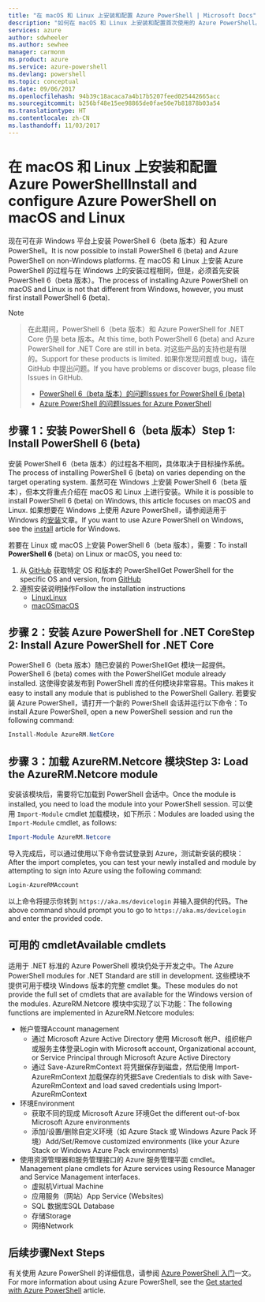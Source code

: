```yaml
---
title: "在 macOS 和 Linux 上安装和配置 Azure PowerShell | Microsoft Docs"
description: "如何在 macOS 和 Linux 上安装和配置首次使用的 Azure PowerShell。"
services: azure
author: sdwheeler
ms.author: sewhee
manager: carmonm
ms.product: azure
ms.service: azure-powershell
ms.devlang: powershell
ms.topic: conceptual
ms.date: 09/06/2017
ms.openlocfilehash: 94b39c18acaca7a4b17b5207feed025442665acc
ms.sourcegitcommit: b256bf48e15ee98865de0fae50e7b81878b03a54
ms.translationtype: HT
ms.contentlocale: zh-CN
ms.lasthandoff: 11/03/2017
---
```

# <a name="install-and-configure-azure-powershell-on-macos-and-linux"></a><span data-ttu-id="a0873-103">在 macOS 和 Linux 上安装和配置 Azure PowerShell</span><span class="sxs-lookup"><span data-stu-id="a0873-103">Install and configure Azure PowerShell on macOS and Linux</span></span>

<span data-ttu-id="a0873-104">现在可在非 Windows 平台上安装 PowerShell 6（beta 版本）和 Azure PowerShell。</span><span class="sxs-lookup"><span data-stu-id="a0873-104">It is now possible to install PowerShell 6 (beta) and Azure PowerShell on non-Windows platforms.</span></span>
<span data-ttu-id="a0873-105">在 macOS 和 Linux 上安装 Azure PowerShell 的过程与在 Windows 上的安装过程相同，但是，必须首先安装 PowerShell 6（beta 版本）。</span><span class="sxs-lookup"><span data-stu-id="a0873-105">The process of installing Azure PowerShell on macOS and Linux is not that different from Windows, however, you must first install PowerShell 6 (beta).</span></span>

> [!NOTE]

> <span data-ttu-id="a0873-106">在此期间，PowerShell 6（beta 版本）和 Azure PowerShell for .NET Core 仍是 beta 版本。</span><span class="sxs-lookup"><span data-stu-id="a0873-106">At this time, both PowerShell 6 (beta) and Azure PowerShell for .NET Core are still in beta.</span></span>
> <span data-ttu-id="a0873-107">对这些产品的支持也是有限的。</span><span class="sxs-lookup"><span data-stu-id="a0873-107">Support for these products is limited.</span></span> <span data-ttu-id="a0873-108">如果你发现问题或 bug，请在 GitHub 中提出问题。</span><span class="sxs-lookup"><span data-stu-id="a0873-108">If you have problems or discover bugs, please file Issues in GitHub.</span></span>
>
> * [<span data-ttu-id="a0873-109">PowerShell 6（beta 版本）的问题</span><span class="sxs-lookup"><span data-stu-id="a0873-109">Issues for PowerShell 6 (beta)</span></span>](https://github.com/PowerShell/PowerShell/issues)
> * [<span data-ttu-id="a0873-110">Azure PowerShell 的问题</span><span class="sxs-lookup"><span data-stu-id="a0873-110">Issues for Azure PowerShell</span></span>](https://github.com/azure/azure-docs-powershell/issues)

## <a name="step-1-install-powershell-6-beta"></a><span data-ttu-id="a0873-111">步骤 1：安装 PowerShell 6（beta 版本）</span><span class="sxs-lookup"><span data-stu-id="a0873-111">Step 1: Install PowerShell 6 (beta)</span></span>

<span data-ttu-id="a0873-112">安装 PowerShell 6（beta 版本）的过程各不相同，具体取决于目标操作系统。</span><span class="sxs-lookup"><span data-stu-id="a0873-112">The process of installing PowerShell 6 (beta) on varies depending on the target operating system.</span></span>
<span data-ttu-id="a0873-113">虽然可在 Windows 上安装 PowerShell 6（beta 版本），但本文将重点介绍在 macOS 和 Linux 上进行安装。</span><span class="sxs-lookup"><span data-stu-id="a0873-113">While it is possible to install PowerShell 6 (beta) on Windows, this article focuses on macOS and Linux.</span></span> <span data-ttu-id="a0873-114">如果想要在 Windows 上使用 Azure PowerShell，请参阅适用于 Windows 的[安装](./install-azurerm-ps.md)文章。</span><span class="sxs-lookup"><span data-stu-id="a0873-114">If you want to use Azure PowerShell on Windows, see the [install](./install-azurerm-ps.md) article for Windows.</span></span>

<span data-ttu-id="a0873-115">若要在 Linux 或 macOS 上安装 PowerShell 6（beta 版本），需要：</span><span class="sxs-lookup"><span data-stu-id="a0873-115">To install **PowerShell 6** (beta) on Linux or macOS, you need to:</span></span>

1. <span data-ttu-id="a0873-116">从 [GitHub](https://github.com/powershell/powershell#get-powershell) 获取特定 OS 和版本的 PowerShell</span><span class="sxs-lookup"><span data-stu-id="a0873-116">Get PowerShell for the specific OS and version, from [GitHub](https://github.com/powershell/powershell#get-powershell)</span></span>
2. <span data-ttu-id="a0873-117">遵照安装说明操作</span><span class="sxs-lookup"><span data-stu-id="a0873-117">Follow the installation instructions</span></span>
   - [<span data-ttu-id="a0873-118">Linux</span><span class="sxs-lookup"><span data-stu-id="a0873-118">Linux</span></span>](https://github.com/PowerShell/PowerShell/blob/master/docs/installation/linux.md)
   - [<span data-ttu-id="a0873-119">macOS</span><span class="sxs-lookup"><span data-stu-id="a0873-119">macOS</span></span>](https://github.com/PowerShell/PowerShell/blob/master/docs/installation/linux.md#macos-1012)

## <a name="step-2-install-azure-powershell-for-net-core"></a><span data-ttu-id="a0873-120">步骤 2：安装 Azure PowerShell for .NET Core</span><span class="sxs-lookup"><span data-stu-id="a0873-120">Step 2: Install Azure PowerShell for .NET Core</span></span>

<span data-ttu-id="a0873-121">PowerShell 6（beta 版本）随已安装的 PowerShellGet 模块一起提供。</span><span class="sxs-lookup"><span data-stu-id="a0873-121">PowerShell 6 (beta) comes with the PowerShellGet module already installed.</span></span> <span data-ttu-id="a0873-122">这使得安装发布到 PowerShell 库的任何模块非常容易。</span><span class="sxs-lookup"><span data-stu-id="a0873-122">This makes it easy to install any module that is published to the PowerShell Gallery.</span></span> <span data-ttu-id="a0873-123">若要安装 Azure PowerShell，请打开一个新的 PowerShell 会话并运行以下命令：</span><span class="sxs-lookup"><span data-stu-id="a0873-123">To install Azure PowerShell, open a new PowerShell session and run the following command:</span></span>

```powershell
Install-Module AzureRM.NetCore
```

## <a name="step-3-load-the-azurermnetcore-module"></a><span data-ttu-id="a0873-124">步骤 3：加载 AzureRM.Netcore 模块</span><span class="sxs-lookup"><span data-stu-id="a0873-124">Step 3: Load the AzureRM.Netcore module</span></span>

<span data-ttu-id="a0873-125">安装该模块后，需要将它加载到 PowerShell 会话中。</span><span class="sxs-lookup"><span data-stu-id="a0873-125">Once the module is installed, you need to load the module into your PowerShell session.</span></span> <span data-ttu-id="a0873-126">可以使用 `Import-Module` cmdlet 加载模块，如下所示：</span><span class="sxs-lookup"><span data-stu-id="a0873-126">Modules are loaded using the `Import-Module` cmdlet, as follows:</span></span>

```powershell
Import-Module AzureRM.Netcore
```

<span data-ttu-id="a0873-127">导入完成后，可以通过使用以下命令尝试登录到 Azure，测试新安装的模块：</span><span class="sxs-lookup"><span data-stu-id="a0873-127">After the import completes, you can test your newly installed and module by attempting to sign into Azure using the following command:</span></span>

```powershell
Login-AzureRMAccount
```

<span data-ttu-id="a0873-128">以上命令将提示你转到 `https://aka.ms/devicelogin` 并输入提供的代码。</span><span class="sxs-lookup"><span data-stu-id="a0873-128">The above command should prompt you to go to `https://aka.ms/devicelogin` and enter the provided code.</span></span>

## <a name="available-cmdlets"></a><span data-ttu-id="a0873-129">可用的 cmdlet</span><span class="sxs-lookup"><span data-stu-id="a0873-129">Available cmdlets</span></span>

<span data-ttu-id="a0873-130">适用于 .NET 标准的 Azure PowerShell 模块仍处于开发之中。</span><span class="sxs-lookup"><span data-stu-id="a0873-130">The Azure PowerShell modules for .NET Standard are still in development.</span></span> <span data-ttu-id="a0873-131">这些模块不提供可用于模块 Windows 版本的完整 cmdlet 集。</span><span class="sxs-lookup"><span data-stu-id="a0873-131">These modules do not provide the full set of cmdlets that are available for the Windows version of the modules.</span></span> <span data-ttu-id="a0873-132">AzureRM.Netcore 模块中实现了以下功能：</span><span class="sxs-lookup"><span data-stu-id="a0873-132">The following functions are implemented in AzureRM.Netcore modules:</span></span>

* <span data-ttu-id="a0873-133">帐户管理</span><span class="sxs-lookup"><span data-stu-id="a0873-133">Account management</span></span>
  - <span data-ttu-id="a0873-134">通过 Microsoft Azure Active Directory 使用 Microsoft 帐户、组织帐户或服务主体登录</span><span class="sxs-lookup"><span data-stu-id="a0873-134">Login with Microsoft account, Organizational account, or Service Principal through Microsoft Azure Active Directory</span></span>
  - <span data-ttu-id="a0873-135">通过 Save-AzureRmContext 将凭据保存到磁盘，然后使用 Import-AzureRmContext 加载保存的凭据</span><span class="sxs-lookup"><span data-stu-id="a0873-135">Save Credentials to disk with Save-AzureRmContext and load saved credentials using Import-AzureRmContext</span></span>
* <span data-ttu-id="a0873-136">环境</span><span class="sxs-lookup"><span data-stu-id="a0873-136">Environment</span></span>
  - <span data-ttu-id="a0873-137">获取不同的现成 Microsoft Azure 环境</span><span class="sxs-lookup"><span data-stu-id="a0873-137">Get the different out-of-box Microsoft Azure environments</span></span>
  - <span data-ttu-id="a0873-138">添加/设置/删除自定义环境（如 Azure Stack 或 Windows Azure Pack 环境）</span><span class="sxs-lookup"><span data-stu-id="a0873-138">Add/Set/Remove customized environments (like your Azure Stack or Windows Azure Pack environments)</span></span>
* <span data-ttu-id="a0873-139">使用资源管理器和服务管理接口的 Azure 服务管理平面 cmdlet。</span><span class="sxs-lookup"><span data-stu-id="a0873-139">Management plane cmdlets for Azure services using Resource Manager and Service Management interfaces.</span></span>
  - <span data-ttu-id="a0873-140">虚拟机</span><span class="sxs-lookup"><span data-stu-id="a0873-140">Virtual Machine</span></span>
  - <span data-ttu-id="a0873-141">应用服务（网站）</span><span class="sxs-lookup"><span data-stu-id="a0873-141">App Service (Websites)</span></span>
  - <span data-ttu-id="a0873-142">SQL 数据库</span><span class="sxs-lookup"><span data-stu-id="a0873-142">SQL Database</span></span>
  - <span data-ttu-id="a0873-143">存储</span><span class="sxs-lookup"><span data-stu-id="a0873-143">Storage</span></span>
  - <span data-ttu-id="a0873-144">网络</span><span class="sxs-lookup"><span data-stu-id="a0873-144">Network</span></span>

## <a name="next-steps"></a><span data-ttu-id="a0873-145">后续步骤</span><span class="sxs-lookup"><span data-stu-id="a0873-145">Next Steps</span></span>

<span data-ttu-id="a0873-146">有关使用 Azure PowerShell 的详细信息，请参阅 [Azure PowerShell 入门](get-started-azureps.md)一文。</span><span class="sxs-lookup"><span data-stu-id="a0873-146">For more information about using Azure PowerShell, see the [Get started with Azure PowerShell](get-started-azureps.md) article.</span></span>
